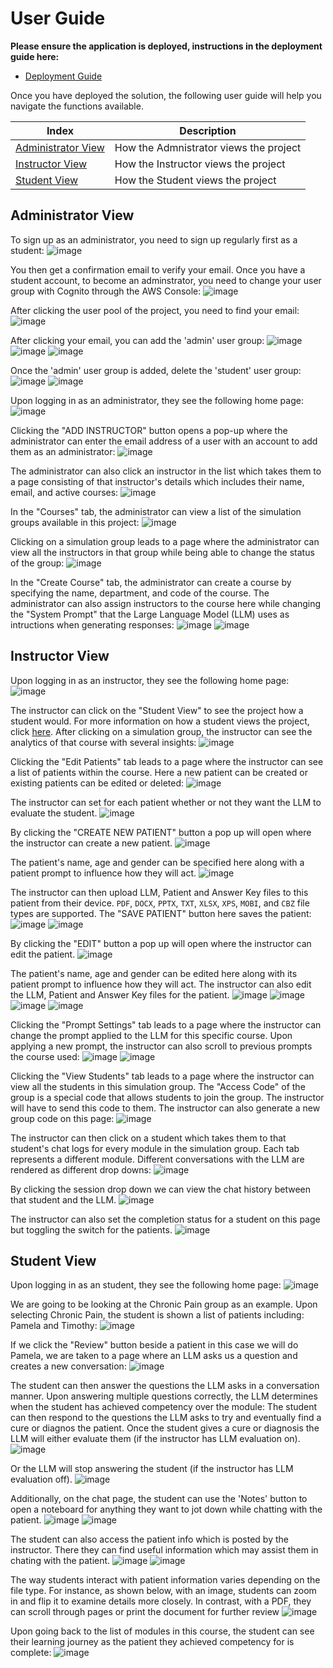# User Guide

**Please ensure the application is deployed, instructions in the deployment guide here:**

- [Deployment Guide](./deploymentGuide.md)

Once you have deployed the solution, the following user guide will help you navigate the functions available.

| Index                               | Description                            |
| ----------------------------------- | -------------------------------------- |
| [Administrator View](#admin-view)   | How the Admnistrator views the project |
| [Instructor View](#instructor-view) | How the Instructor views the project   |
| [Student View](#student-view)       | How the Student views the project      |

## Administrator View

To sign up as an administrator, you need to sign up regularly first as a student:
![image](./images/create-account.png)

You then get a confirmation email to verify your email. Once you have a student account, to become an adminstrator, you need to change your user group with Cognito through the AWS Console:
![image](./images/user-pool.png)

After clicking the user pool of the project, you need to find your email:
![image](./images/users.png)

After clicking your email, you can add the 'admin' user group:
![image](./images/add-user-group.png)
![image](./images/select-admin.png)
![image](./images/admin-added.png)

Once the 'admin' user group is added, delete the 'student' user group:
![image](./images/delete-student.png)
![image](./images/only-admin.png)

Upon logging in as an administrator, they see the following home page:
![image](./images/admin-home-page.png)

Clicking the "ADD INSTRUCTOR" button opens a pop-up where the administrator can enter the email address of a user with an account to add them as an administrator:
![image](./images/admin-add-instructor.png)

The administrator can also click an instructor in the list which takes them to a page consisting of that instructor's details which includes their name, email, and active courses:
![image](./images/admin-instructor-details.png)

In the "Courses" tab, the administrator can view a list of the simulation groups available in this project:
![image](./images/admin-courses.png)

Clicking on a simulation group leads to a page where the administrator can view all the instructors in that group while being able to change the status of the group:
![image](./images/admin-active.png)

In the "Create Course" tab, the administrator can create a course by specifying the name, department, and code of the course. The administrator can also assign instructors to the course here while changing the "System Prompt" that the Large Language Model (LLM) uses as intructions when generating responses:
![image](./images/admin-create-course-button.png)
![image](./images/admin-create-course.png)

## Instructor View

Upon logging in as an instructor, they see the following home page:
![image](./images/instructor-home-page.png)

The instructor can click on the "Student View" to see the project how a student would. For more information on how a student views the project, click [here](#student-view). After clicking on a simulation group, the instructor can see the analytics of that course with several insights:
![image](./images/instructor-analytics.png)

Clicking the "Edit Patients" tab leads to a page where the instructor can see a list of patients within the course. Here a new patient can be created or existing patients can be edited or deleted:
![image](./images/instructor-edit-concept.png)

The instructor can set for each patient whether or not they want the LLM to evaluate the student.
![image](./images/instructor-edit-LLM-completion.png)

By clicking the "CREATE NEW PATIENT" button a pop up will open where the instructor can create a new patient.
![image](./images/instructor-create-concept-button.png)

The patient's name, age and gender can be specified here along with a patient prompt to influence how they will act.
![image](./images/instructor-create-concept1.png)

The instructor can then upload LLM, Patient and Answer Key files to this patient from their device. `PDF`, `DOCX`, `PPTX`, `TXT`, `XLSX`, `XPS`, `MOBI`, and `CBZ` file types are supported. The "SAVE PATIENT" button here saves the patient:
![image](./images/instructor-create-concept2.png)
![image](./images/instructor-create-concept3.png)

By clicking the "EDIT" button a pop up will open where the instructor can edit the patient.
![image](./images/instructor-change-concept-button.png)

The patient's name, age and gender can be edited here along with its patient prompt to influence how they will act. The instructor can also edit the LLM, Patient and Answer Key files for the patient.
![image](./images/instructor-change-concept.png)
![image](./images/instructor-change-patient1.png)
![image](./images/instructor-change-patient2.png)
![image](./images/instructor-change-patient3.png)

Clicking the "Prompt Settings" tab leads to a page where the instructor can change the prompt applied to the LLM for this specific course. Upon applying a new prompt, the instructor can also scroll to previous prompts the course used:
![image](./images/instructor-prompt-settings.png)
![image](./images/instructor-prompt-settings1.png)

Clicking the "View Students" tab leads to a page where the instructor can view all the students in this simulation group. The "Access Code" of the group is a special code that allows students to join the group. The instructor will have to send this code to them. The instructor can also generate a new group code on this page:
![image](./images/instructor-view-students.png)

The instructor can then click on a student which takes them to that student's chat logs for every module in the simulation group. Each tab represents a different module. Different conversations with the LLM are rendered as different drop downs:
![image](./images/instructor-view-student-logs.png)

By clicking the session drop down we can view the chat history between that student and the LLM.
![image](./images/instructor-view-student-chat-history.png)

The instructor can also set the completion status for a student on this page but toggling the switch for the patients.
![image](./images/instructor-view-student-completion.png)

## Student View

Upon logging in as an student, they see the following home page:
![image](./images/student-home-page.png)

We are going to be looking at the Chronic Pain group as an example. Upon selecting Chronic Pain, the student is shown a list of patients including: Pamela and Timothy:
![image](./images/student-modules.png)

If we click the "Review" button beside a patient in this case we will do Pamela, we are taken to a page where an LLM asks us a question and creates a new conversation:
![image](./images/student-new-conversation.png)

The student can then answer the questions the LLM asks in a conversation manner. Upon answering multiple questions correctly, the LLM determines when the student has achieved competency over the module:
The student can then respond to the questions the LLM asks to try and eventually find a cure or diagnos the patient. Once the student gives a cure or diagnosis the LLM will either evaluate them (if the instructor has LLM evaluation on).
![image](./images/student-new-conversation-LLM-evaluation.png)

Or the LLM will stop answering the student (if the instructor has LLM evaluation off).
![image](./images/student-new-conversation-LLM-no-evaluation.png)

Additionally, on the chat page, the student can use the 'Notes' button to open a noteboard for anything they want to jot down while chatting with the patient. 
![image](./images/student-new-conversation-notes-button.png)
![image](./images/student-new-conversation-notes.png)

The student can also access the patient info which is posted by the instructor. There they can find useful information which may assist them in chating with the patient. 
![image](./images/student-new-conversation-patient-info-button.png)
![image](./images/student-new-conversation-patient-info.png)

The way students interact with patient information varies depending on the file type. For instance, as shown below, with an image, students can zoom in and flip it to examine details more closely. In contrast, with a PDF, they can scroll through pages or print the document for further review
![image](./images/student-new-conversation-patient-info-img.png)


Upon going back to the list of modules in this course, the student can see their learning journey as the patient they achieved competency for is complete:
![image](./images/student-complete-module.png)
